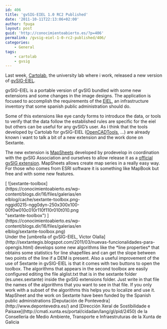 ```yaml
---
id: 406
title: 'gvSIG-EIEL 1.0 RC2 Published'
date: '2011-10-11T22:13:06+02:00'
author: fpuga
layout: post
guid: 'http://conocimientoabierto.es/?p=406'
permalink: /gvsig-eiel-1-0-rc2-published/406/
categories:
    - General
tags:
    - cartolab
    - gvsig
---
```


Last week, [Cartolab](http://cartolab.udc.es), the university lab where i work, released a new version of [gvSIG-EIEL](cartolab.udc.es/cartoweb/gvsig-eiel).

gvSIG-EIEL is a portable version of gvSIG bundled with some new extensions and some changes in the image designs. The application is focused to accomplish the requirements of the [EIEL](http://www.mpt.gob.es/areas/politica_local/coop_econom_local_estado_fondos_europeos/informacion_socieconomica_local/eiel.html), an infrastructure inventory that some spanish public administration should do.

Some of this extensions like eye candy forms to introduce the data, or tools to verify that the data follow the established rules are specific for the eiel but others can be useful for any gvSIG’s user. As i think that the tools developed by Cartolab for gvSIG-EIEL ([OpenCADTools](http://forge.osor.eu/projects/opencadtools/), …) are already known i want to talk a bit of a new extension and the work done on Sextante.

The new extension is [MapSheets](http://www.prodevelop.es/en/blog/11/09/14/automatically-creating-map-series-gvsig-eiel-printing-module) developed by prodevelop in coordination with the gvSIG Association and ourselves to allow release it as a [official gvSIG extension](http://www.gvsig.org/web/projects/contrib/gvsig-mapsheets). MapSheets allows create map series in a really easy way. For those who comes from ESRI software it is something like MapBook but free and with some new features.

<div class="ngg-gallery-singlepic-image ngg-left" style="max-width: 250px"> [ ![sextante-toolbox](https://conocimientoabierto.es/wp-content/blogs.dir/16/files/galerias/enelblog/cache/sextante-toolbox.png-nggid0215-ngg0dyn-250x300x100-00f0w010c010r110f110r010t010.png "sextante-toolbox") ](https://conocimientoabierto.es/wp-content/blogs.dir/16/files/galerias/enelblog/sextante-toolbox.png) </div> Under the [umbrella of gvSIG-EIEL, Victor Olalla](http://sextantegis.blogspot.com/2011/03/nuevas-funcionalidades-para-opengis.html) develops some new algorithms like the *line properties* that obtains some statistics for line shapefiles and can get the slope between two points of the line if a DEM is present. Also a useful improvement of the use of Sextante in gvSIG-EIEL is that it comes with two buttons to open the toolbox. The algorithms that appears in the second toolbox are easily configured editing the file alglist.txt that is in the sextante folder (es.unex.sextante) inside the gvSIG extensions folder. Just write in that file the names of the algorithms that you want to see in that file. If you only work with a subset of the algorithms this helps you to localize and use it. MapSheet and the work on Sextante have been funded by the Spanish public administrations [Deputación de Pontevedra](http://www.depontevedra.es/) and [Dirección Xeral de Sostibilidade e Paisaxe](http://cmati.xunta.es/portal/cidadan/lang/gl/pid/2450) de la Consellería de Medio Ambiente, Transporte e Infraestruturas de la Xunta de Galicia